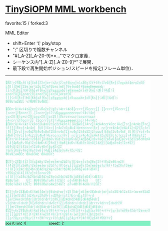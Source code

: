 # [TinySiOPM MML workbench](http://wonderfl.net/c/moSo)

favorite:15 / forked:3

MML Editor  
- shift+Enter で play/stop  
- ";" 区切りで複数チャンネル  
- "#[_A-Z][_A-Z0-9]*=..."でマクロ定義．  
- シーケンス内"[_A-Z][_A-Z0-9]*"で展開．  
- 最下段で再生開始ポジション/スピードを指定(フレーム単位)．  
 ------------------------------------------------------------

![thumbnail](./thumbnail.jpg)
